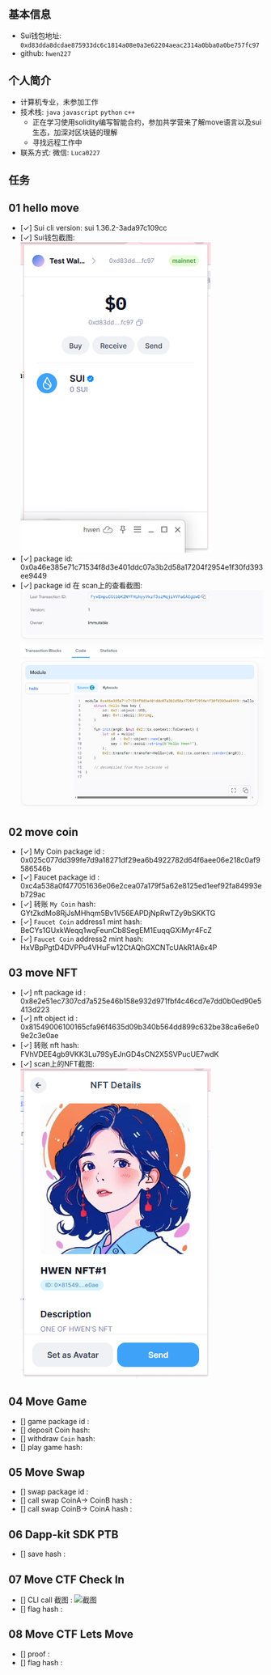 ## 基本信息
- Sui钱包地址: `0xd83dda8dcdae875933dc6c1814a08e0a3e62204aeac2314a0bba0a0be757fc97`
- github: `hwen227`

## 个人简介
- 计算机专业，未参加工作
- 技术栈: `java` `javascript` `python` `c++`
    - 正在学习使用solidity编写智能合约，参加共学营来了解move语言以及sui生态，加深对区块链的理解
    - 寻找远程工作中
- 联系方式: 微信: `Luca0227` 

## 任务

##   01 hello move  
- [✓] Sui cli version: sui 1.36.2-3ada97c109cc
- [✓] Sui钱包截图: ![Sui钱包截图](./images/task1_wallet.png)
- [✓] package id: 0x0a46e385e71c71534f8d3e401ddc07a3b2d58a17204f2954e1f30fd393ee9449
- [✓] package id 在 scan上的查看截图:![Scan截图](./images/task1_code.png)

##   02 move coin
- [✓] My Coin package id : 0x025c077dd399fe7d9a18271df29ea6b4922782d64f6aee06e218c0af9586546b
- [✓] Faucet package id : 0xc4a538a0f477051636e06e2cea07a179f5a62e8125ed1eef92fa84993eb729ac
- [✓] 转账 `My Coin` hash: GYtZkdMo8RjJsMHhqm5Bv1V56EAPDjNpRwTZy9bSKKTG
- [✓] `Faucet Coin` address1 mint hash: BeCYs1GUxkWeqq1wqFeunCb8SegEM1EuqqGXiMyr4FcZ
- [✓] `Faucet Coin` address2 mint hash: HxVBpPgtD4DVPPu4VHuFw12CtAQhGXCNTcUAkR1A6x4P

##   03 move NFT
- [✓] nft package id : 0x8e2e51ec7307cd7a525e46b158e932d971fbf4c46cd7e7dd0b0ed90e5413d223
- [✓] nft object id : 0x81549006100165cfa96f4635d09b340b564dd899c632be38ca6e6e09e2c3e0ae
- [✓] 转账 nft  hash: FVhVDEE4gb9VKK3Lu79SyEJnGD4sCN2X5SVPucUE7wdK
- [✓] scan上的NFT截图:![Scan截图](./images/myNFT.png)

##   04 Move Game
- [] game package id :
- [] deposit Coin hash:
- [] withdraw `Coin` hash:
- [] play game hash:

##   05 Move Swap
- [] swap package id :
- [] call swap CoinA-> CoinB  hash :
- [] call swap CoinB-> CoinA  hash :

##   06 Dapp-kit SDK PTB
- [] save hash :

##   07 Move CTF Check In
- [] CLI call 截图 : ![截图](./images/你的图片地址)
- [] flag hash :

##   08 Move CTF Lets Move
- [] proof : 
- [] flag hash :
